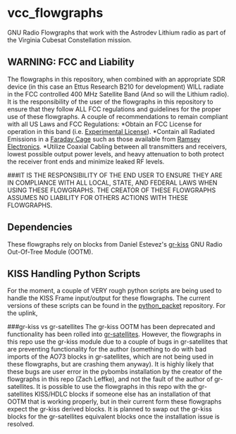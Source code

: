 # vcc_flowgraphs
GNU Radio Flowgraphs that work with the Astrodev Lithium radio as part of the Virginia Cubesat Constellation mission.

## WARNING: FCC and Liability
The flowgraphs in this repository, when combined with an appropriate SDR device (in this case an Ettus Research B210 for development) WILL radiate in the FCC controlled 400 MHz Satellite Band (And so will the Lithium radio).  It is the responsibility of the user of the flowgraphs in this repository to ensure that they follow ALL FCC regulations and guidelines for the proper use of these flowgraphs.  A couple of recommendations to remain compliant with all US Laws and FCC Regulations:
    *Obtain an FCC License for operation in this band (i.e. [Experimental License](https://apps.fcc.gov/oetcf/els/forms/442Dashboard.cfm)).
    *Contain all Radiated Emissions in a [Faraday Cage](https://en.wikipedia.org/wiki/Faraday_cage) such as those available from [Ramsey Electronics](http://www.ramseyelectronics.com/product.php?pid=25).
    *Utilize Coaxial Cabling between all transmitters and receivers, lowest possible output power levels, and heavy attenuation to both protect the receiver front ends and minimize leaked RF levels.

###IT IS THE RESPONSIBILITY OF THE END USER TO ENSURE THEY ARE IN COMPLIANCE WITH ALL LOCAL, STATE, AND FEDERAL LAWS WHEN USING THESE FLOWGRAPHS.  THE CREATOR OF THESE FLOWGRAPHS ASSUMES NO LIABILITY FOR OTHERS ACTIONS WITH THESE FLOWGRAPHS.

## Dependencies
These flowgraphs rely on blocks from Daniel Estevez's [gr-kiss](https://github.com/daniestevez/gr-kiss) GNU Radio Out-Of-Tree Module (OOTM).

## KISS Handling Python Scripts
For the moment, a couple of VERY rough python scripts are being used to handle the KISS Frame input/output for these flowgraphs.  The current versions of these scripts can be found in the [python_packet]() repository.  For the uplink, 


###gr-kiss vs gr-satellites
The gr-kiss OOTM has been deprecated and functionality has been rolled into [gr-satellites](https://github.com/daniestevez/gr-satellites). However, the flowgraphs in this repo use the gr-kiss module due to a couple of bugs in gr-satellites that are preventing functionality for the author (something to do with bad imports of the AO73 blocks in gr-satellites, which are not being used in these flowgraphs, but are crashing them anyway). It is highly likely that these bugs are user error in the pybombs installation by the creator of the flowgraphs in this repo (Zach Leffke), and not the fault of the author of gr-satellites. It is possible to use the flowgraphs in this repo with the gr-satellites KISS/HDLC blocks if someone else has an installation of that OOTM that is working properly, but in their current form these flowgraphs expect the gr-kiss derived blocks.  It is planned to swap out the gr-kiss blocks for the gr-satellites equivalent blocks once the installation issue is resolved.

